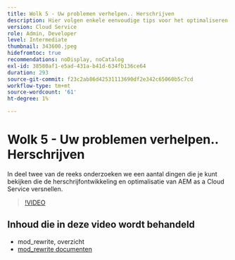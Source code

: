 ```yaml
---
title: Wolk 5 - Uw problemen verhelpen.. Herschrijven
description: Hier volgen enkele eenvoudige tips voor het optimaliseren van herschrijvingen en het versnellen van uw site
version: Cloud Service
role: Admin, Developer
level: Intermediate
thumbnail: 343600.jpeg
hidefromtoc: true
recommendations: noDisplay, noCatalog
exl-id: 38580af1-e5ad-431a-b41d-634fb136ce64
duration: 293
source-git-commit: f23c2ab86d42531113690df2e342c65060b5c7cd
workflow-type: tm+mt
source-wordcount: '61'
ht-degree: 1%

---
```


# Wolk 5 - Uw problemen verhelpen.. Herschrijven

In deel twee van de reeks onderzoeken we een aantal dingen die je kunt bekijken die de herschrijfontwikkeling en optimalisatie van AEM as a Cloud Service versnellen.

>[!VIDEO](https://video.tv.adobe.com/v/343600?quality=12&learn=on)

## Inhoud die in deze video wordt behandeld

+ mod_rewrite, overzicht
+ [mod_rewrite documenten](https://httpd.apache.org/docs/current/mod/mod_rewrite.html)

